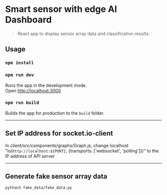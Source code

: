 # Smart sensor with edge AI Dashboard

> React app to display sensor array data and classification results.

## Usage

### `npm install`

### `npm run dev`

Runs the app in the development mode.<br>
Open [http://localhost:3000](http://localhost:3000)

### `npm run build`

Builds the app for production to the `build` folder.<br>

---

## Set IP address for socket.io-client
In client/src/components/graphs/Graph.js, change localhost "io(`http://localhost:${PORT}`, {transports: ['websocket', 'polling']})" to the IP address of API server

---

## Generate fake sensor array data
``` bash
python3 fake_data/fake_data.py
```